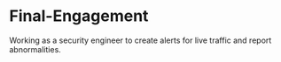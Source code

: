 # Final-Engagement
Working as a security engineer to create alerts for live traffic and report abnormalities.
